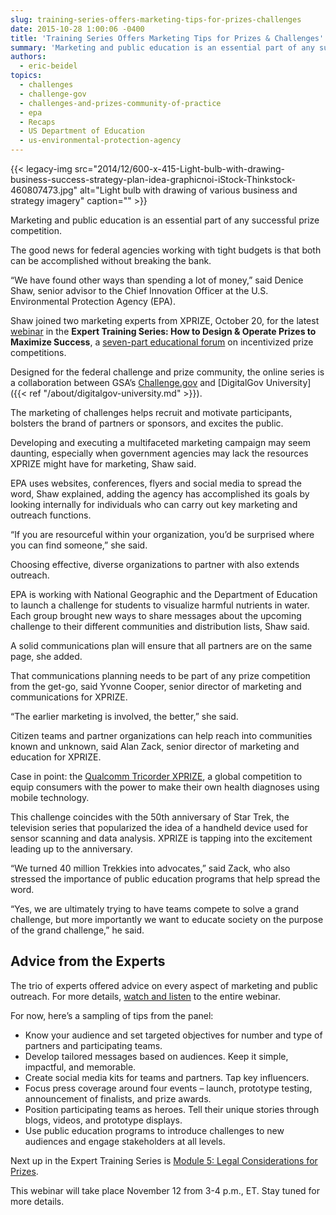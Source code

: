 ```yaml
---
slug: training-series-offers-marketing-tips-for-prizes-challenges
date: 2015-10-28 1:00:06 -0400
title: 'Training Series Offers Marketing Tips for Prizes & Challenges'
summary: 'Marketing and public education is an essential part of any successful prize competition. The good news for federal agencies working with tight budgets is that both can be accomplished without breaking the bank. &ldquo;We have found other ways than spending a lot of money,&rdquo; said Denice Shaw, senior advisor to the Chief Innovation Officer at the'
authors:
  - eric-beidel
topics:
  - challenges
  - challenge-gov
  - challenges-and-prizes-community-of-practice
  - epa
  - Recaps
  - US Department of Education
  - us-environmental-protection-agency
---
```


{{< legacy-img src="2014/12/600-x-415-Light-bulb-with-drawing-business-success-strategy-plan-idea-graphicnoi-iStock-Thinkstock-460807473.jpg" alt="Light bulb with drawing of various business and strategy imagery" caption="" >}}

Marketing and public education is an essential part of any successful prize competition.

The good news for federal agencies working with tight budgets is that both can be accomplished without breaking the bank.

“We have found other ways than spending a lot of money,” said Denice Shaw, senior advisor to the Chief Innovation Officer at the U.S. Environmental Protection Agency (EPA).

Shaw joined two marketing experts from XPRIZE, October 20, for the latest [webinar](https://www.youtube.com/watch?v=yEyFIzj_7RM) in the **Expert Training Series: How to Design & Operate Prizes to Maximize Success**, a [seven-part educational forum](https://www.youtube.com/watch?v=pJzjZtjkwnc) on incentivized prize competitions.

Designed for the federal challenge and prize community, the online series is a collaboration between GSA’s [Challenge.gov](https://www.challenge.gov/list/) and [DigitalGov University]({{< ref "/about/digitalgov-university.md" >}}).

The marketing of challenges helps recruit and motivate participants, bolsters the brand of partners or sponsors, and excites the public.

Developing and executing a multifaceted marketing campaign may seem daunting, especially when government agencies may lack the resources XPRIZE might have for marketing, Shaw said.

EPA uses websites, conferences, flyers and social media to spread the word, Shaw explained, adding the agency has accomplished its goals by looking internally for individuals who can carry out key marketing and outreach functions.

“If you are resourceful within your organization, you’d be surprised where you can find someone,” she said.

Choosing effective, diverse organizations to partner with also extends outreach.

EPA is working with National Geographic and the Department of Education to launch a challenge for students to visualize harmful nutrients in water. Each group brought new ways to share messages about the upcoming challenge to their different communities and distribution lists, Shaw said.

A solid communications plan will ensure that all partners are on the same page, she added.

That communications planning needs to be part of any prize competition from the get-go, said Yvonne Cooper, senior director of marketing and communications for XPRIZE.

“The earlier marketing is involved, the better,” she said.

Citizen teams and partner organizations can help reach into communities known and unknown, said Alan Zack, senior director of marketing and education for XPRIZE.

Case in point: the [Qualcomm Tricorder XPRIZE](http://tricorder.xprize.org/), a global competition to equip consumers with the power to make their own health diagnoses using mobile technology.

This challenge coincides with the 50th anniversary of Star Trek, the television series that popularized the idea of a handheld device used for sensor scanning and data analysis. XPRIZE is tapping into the excitement leading up to the anniversary.

“We turned 40 million Trekkies into advocates,” said Zack, who also stressed the importance of public education programs that help spread the word.

“Yes, we are ultimately trying to have teams compete to solve a grand challenge, but more importantly we want to educate society on the purpose of the grand challenge,” he said.

## Advice from the Experts

The trio of experts offered advice on every aspect of marketing and public outreach. For more details, [watch and listen](https://www.youtube.com/watch?v=yEyFIzj_7RM&feature=youtu.be) to the entire webinar.

For now, here’s a sampling of tips from the panel:

  * Know your audience and set targeted objectives for number and type of partners and participating teams.
  * Develop tailored messages based on audiences. Keep it simple, impactful, and memorable.
  * Create social media kits for teams and partners. Tap key influencers.
  * Focus press coverage around four events – launch, prototype testing, announcement of finalists, and prize awards.
  * Position participating teams as heroes. Tell their unique stories through blogs, videos, and prototype displays.
  * Use public education programs to introduce challenges to new audiences and engage stakeholders at all levels.

Next up in the Expert Training Series is [Module 5: Legal Considerations for Prizes](https://www.youtube.com/watch?v=pJzjZtjkwnc).

This webinar will take place November 12 from 3-4 p.m., ET. Stay tuned for more details.

